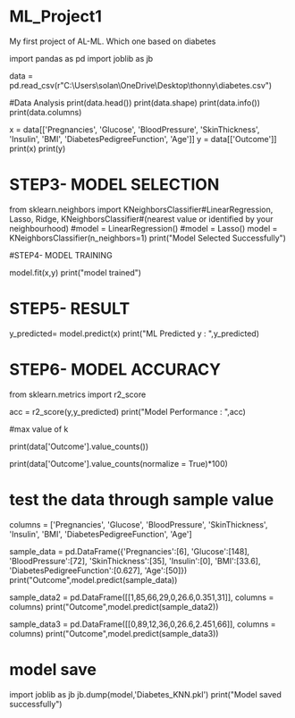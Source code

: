 # ML_Project1
My first project of AL-ML. Which one based on diabetes

import pandas as pd
import joblib as jb

data = pd.read_csv(r"C:\Users\solan\OneDrive\Desktop\thonny\diabetes.csv")

#Data Analysis
print(data.head())
print(data.shape)
print(data.info())
print(data.columns)

x = data[['Pregnancies', 'Glucose', 'BloodPressure', 'SkinThickness', 'Insulin',
       'BMI', 'DiabetesPedigreeFunction', 'Age']]
y = data[['Outcome']]
print(x)
print(y)

# STEP3- MODEL SELECTION
from sklearn.neighbors import KNeighborsClassifier#LinearRegression, Lasso, Ridge, KNeighborsClassifier#(nearest value or identified by your neighbourhood)
#model = LinearRegression()
#model = Lasso()
model = KNeighborsClassifier(n_neighbors=1)
print("Model Selected Successfully")

#STEP4- MODEL TRAINING

model.fit(x,y)
print("model trained")

# STEP5- RESULT
y_predicted= model.predict(x)
print("ML Predicted y : ",y_predicted)

# STEP6- MODEL ACCURACY
from sklearn.metrics import r2_score

acc = r2_score(y,y_predicted)
print("Model Performance : ",acc)

#max value of k

print(data['Outcome'].value_counts())


print(data['Outcome'].value_counts(normalize = True)*100)


# test the data through sample value

columns = ['Pregnancies', 'Glucose', 'BloodPressure', 'SkinThickness', 'Insulin',
       'BMI', 'DiabetesPedigreeFunction', 'Age']

sample_data = pd.DataFrame({'Pregnancies':[6], 'Glucose':[148], 'BloodPressure':[72], 'SkinThickness':[35], 'Insulin':[0],
       'BMI':[33.6], 'DiabetesPedigreeFunction':[0.627], 'Age':[50]})
print("Outcome",model.predict(sample_data))

sample_data2 = pd.DataFrame([[1,85,66,29,0,26.6,0.351,31]], columns = columns)
print("Outcome",model.predict(sample_data2))

sample_data3 = pd.DataFrame([[0,89,12,36,0,26.6,2.451,66]], columns = columns)
print("Outcome",model.predict(sample_data3))


# model save
import joblib as jb
jb.dump(model,'Diabetes_KNN.pkl')
print("Model saved successfully")
